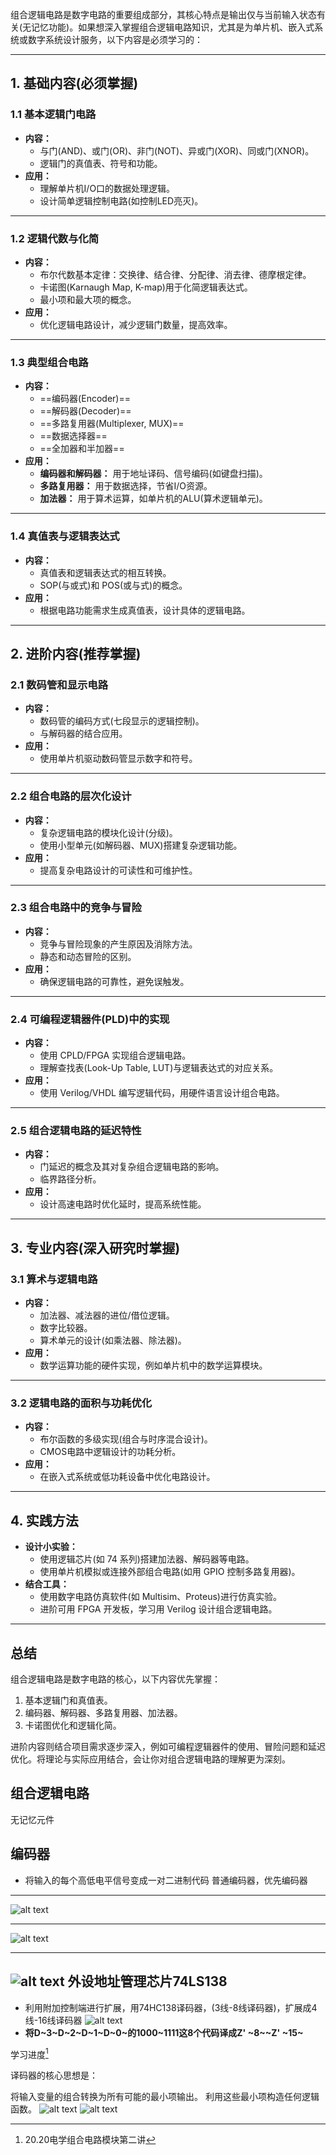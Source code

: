 
组合逻辑电路是数字电路的重要组成部分，其核心特点是输出仅与当前输入状态有关(无记忆功能)。如果想深入掌握组合逻辑电路知识，尤其是为单片机、嵌入式系统或数字系统设计服务，以下内容是必须学习的：

---

## **1. 基础内容(必须掌握)**
### **1.1 基本逻辑门电路**
- **内容：**
  - 与门(AND)、或门(OR)、非门(NOT)、异或门(XOR)、同或门(XNOR)。
  - 逻辑门的真值表、符号和功能。
- **应用：**
  - 理解单片机I/O口的数据处理逻辑。
  - 设计简单逻辑控制电路(如控制LED亮灭)。

---

### **1.2 逻辑代数与化简**
- **内容：**
  - 布尔代数基本定律：交换律、结合律、分配律、消去律、德摩根定律。
  - 卡诺图(Karnaugh Map, K-map)用于化简逻辑表达式。
  - 最小项和最大项的概念。
- **应用：**
  - 优化逻辑电路设计，减少逻辑门数量，提高效率。

---

### **1.3 典型组合电路**
- **内容：**
  - ==编码器(Encoder)==
  - ==解码器(Decoder)==
  - ==多路复用器(Multiplexer, MUX)==
  - ==数据选择器==
  - ==全加器和半加器==
- **应用：**
  - **编码器和解码器：** 用于地址译码、信号编码(如键盘扫描)。
  - **多路复用器：** 用于数据选择，节省I/O资源。
  - **加法器：** 用于算术运算，如单片机的ALU(算术逻辑单元)。

---

### **1.4 真值表与逻辑表达式**
- **内容：**
  - 真值表和逻辑表达式的相互转换。
  - SOP(与或式)和 POS(或与式)的概念。
- **应用：**
  - 根据电路功能需求生成真值表，设计具体的逻辑电路。

---

## **2. 进阶内容(推荐掌握)**
### **2.1 数码管和显示电路**
- **内容：**
  - 数码管的编码方式(七段显示的逻辑控制)。
  - 与解码器的结合应用。
- **应用：**
  - 使用单片机驱动数码管显示数字和符号。

---

### **2.2 组合电路的层次化设计**
- **内容：**
  - 复杂逻辑电路的模块化设计(分级)。
  - 使用小型单元(如解码器、MUX)搭建复杂逻辑功能。
- **应用：**
  - 提高复杂电路设计的可读性和可维护性。

---

### **2.3 组合电路中的竞争与冒险**
- **内容：**
  - 竞争与冒险现象的产生原因及消除方法。
  - 静态和动态冒险的区别。
- **应用：**
  - 确保逻辑电路的可靠性，避免误触发。

---

### **2.4 可编程逻辑器件(PLD)中的实现**
- **内容：**
  - 使用 CPLD/FPGA 实现组合逻辑电路。
  - 理解查找表(Look-Up Table, LUT)与逻辑表达式的对应关系。
- **应用：**
  - 使用 Verilog/VHDL 编写逻辑代码，用硬件语言设计组合电路。

---

### **2.5 组合逻辑电路的延迟特性**
- **内容：**
  - 门延迟的概念及其对复杂组合逻辑电路的影响。
  - 临界路径分析。
- **应用：**
  - 设计高速电路时优化延时，提高系统性能。

---

## **3. 专业内容(深入研究时掌握)**
### **3.1 算术与逻辑电路**
- **内容：**
  - 加法器、减法器的进位/借位逻辑。
  - 数字比较器。
  - 算术单元的设计(如乘法器、除法器)。
- **应用：**
  - 数学运算功能的硬件实现，例如单片机中的数学运算模块。

---

### **3.2 逻辑电路的面积与功耗优化**
- **内容：**
  - 布尔函数的多级实现(组合与时序混合设计)。
  - CMOS电路中逻辑设计的功耗分析。
- **应用：**
  - 在嵌入式系统或低功耗设备中优化电路设计。

---

## **4. 实践方法**
- **设计小实验：**
  - 使用逻辑芯片(如 74 系列)搭建加法器、解码器等电路。
  - 使用单片机模拟或连接外部组合电路(如用 GPIO 控制多路复用器)。
- **结合工具：**
  - 使用数字电路仿真软件(如 Multisim、Proteus)进行仿真实验。
  - 进阶可用 FPGA 开发板，学习用 Verilog 设计组合逻辑电路。

---

## **总结**
组合逻辑电路是数字电路的核心，以下内容优先掌握：
1. 基本逻辑门和真值表。
2. 编码器、解码器、多路复用器、加法器。
3. 卡诺图优化和逻辑化简。

进阶内容则结合项目需求逐步深入，例如可编程逻辑器件的使用、冒险问题和延迟优化。将理论与实际应用结合，会让你对组合逻辑电路的理解更为深刻。


## 组合逻辑电路
无记忆元件
## 编码器
- 将输入的每个高低电平信号变成一对二进制代码
普通编码器，优先编码器
---
![alt text](image.png)

---
![alt text](image-1.png)

---

![alt text](image-2.png)
外设地址管理芯片74LS138
---
- 利用附加控制端进行扩展，用74HC138译码器，(3线-8线译码器)，扩展成4线-16线译码器
![alt text](image-3.png)
- **将D~3~D~2~D~1~D~0~的1000~1111这8个代码译成Z' ~8~~Z' ~15~**

学习进度[^1]
[^1]:20.20电学组合电路模块第二讲

译码器的核心思想是：

将输入变量的组合转换为所有可能的最小项输出。
利用这些最小项构造任何逻辑函数。
![alt text](image-4.png)
![alt text](image-5.png)
